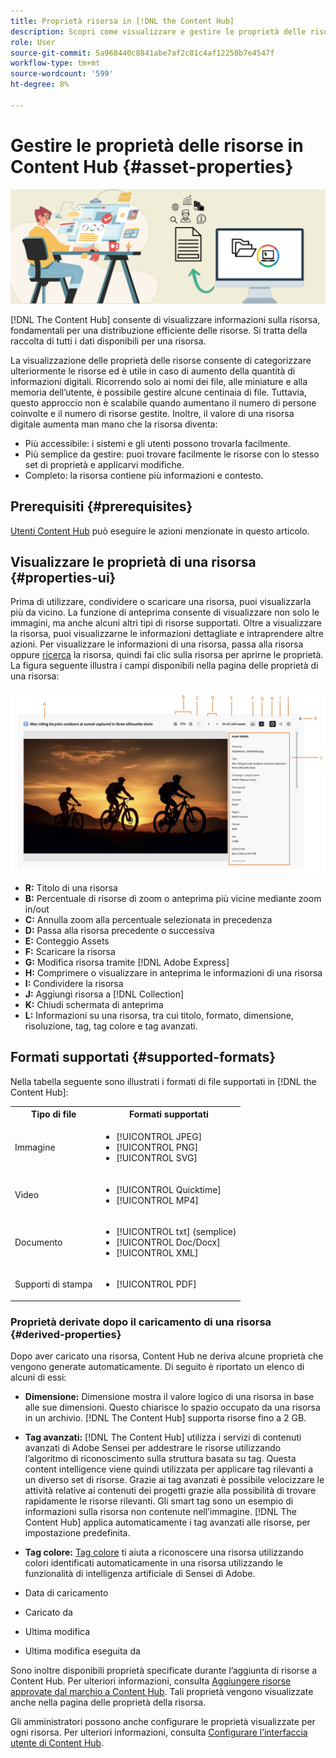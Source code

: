 ```yaml
---
title: Proprietà risorsa in [!DNL the Content Hub]
description: Scopri come visualizzare e gestire le proprietà delle risorse in [!DNL Content Hub]
role: User
source-git-commit: 5a968440c8841abe7af2c81c4af12258b7e4547f
workflow-type: tm+mt
source-wordcount: '599'
ht-degree: 8%

---
```



# Gestire le proprietà delle risorse in Content Hub {#asset-properties}

![Immagine banner metadati](assets/metadata-banner-image.png)

[!DNL The Content Hub] consente di visualizzare informazioni sulla risorsa, fondamentali per una distribuzione efficiente delle risorse. Si tratta della raccolta di tutti i dati disponibili per una risorsa.

La visualizzazione delle proprietà delle risorse consente di categorizzare ulteriormente le risorse ed è utile in caso di aumento della quantità di informazioni digitali. Ricorrendo solo ai nomi dei file, alle miniature e alla memoria dell’utente, è possibile gestire alcune centinaia di file. Tuttavia, questo approccio non è scalabile quando aumentano il numero di persone coinvolte e il numero di risorse gestite. Inoltre, il valore di una risorsa digitale aumenta man mano che la risorsa diventa:

* Più accessibile: i sistemi e gli utenti possono trovarla facilmente.
* Più semplice da gestire: puoi trovare facilmente le risorse con lo stesso set di proprietà e applicarvi modifiche.
* Completo: la risorsa contiene più informazioni e contesto.

## Prerequisiti {#prerequisites}

[Utenti Content Hub](deploy-content-hub.md#onboard-content-hub-users) può eseguire le azioni menzionate in questo articolo.

## Visualizzare le proprietà di una risorsa {#properties-ui}

Prima di utilizzare, condividere o scaricare una risorsa, puoi visualizzarla più da vicino. La funzione di anteprima consente di visualizzare non solo le immagini, ma anche alcuni altri tipi di risorse supportati. Oltre a visualizzare la risorsa, puoi visualizzarne le informazioni dettagliate e intraprendere altre azioni. Per visualizzare le informazioni di una risorsa, passa alla risorsa oppure [ricerca](search-assets.md) la risorsa, quindi fai clic sulla risorsa per aprirne le proprietà. La figura seguente illustra i campi disponibili nella pagina delle proprietà di una risorsa:

![Proprietà di un’interfaccia utente delle risorse](assets/properties-ui.png)

* **R:** Titolo di una risorsa
* **B:** Percentuale di risorse di zoom o anteprima più vicine mediante zoom in/out
* **C:** Annulla zoom alla percentuale selezionata in precedenza
* **D:** Passa alla risorsa precedente o successiva
* **E:** Conteggio Assets
* **F:** Scaricare la risorsa
* **G:** Modifica risorsa tramite [!DNL Adobe Express]
* **H:** Comprimere o visualizzare in anteprima le informazioni di una risorsa
* **I:** Condividere la risorsa
* **J:** Aggiungi risorsa a [!DNL Collection]
* **K:** Chiudi schermata di anteprima
* **L:** Informazioni su una risorsa, tra cui titolo, formato, dimensione, risoluzione, tag, tag colore e tag avanzati.

## Formati supportati {#supported-formats}

Nella tabella seguente sono illustrati i formati di file supportati in [!DNL the Content Hub]:

<table> 
    <tbody>
     <tr>
      <th><strong>Tipo di file</strong></th>
      <th><strong>Formati supportati</strong></th>
     </tr>
     <tr>
      <td>Immagine</td>
      <td>
        <ul>
            <li>[!UICONTROL JPEG]</li> 
            <li>[!UICONTROL PNG]</li> 
            <li>[!UICONTROL SVG]</li>
        </ul>
      </td>
     </tr>
     <tr>
      <td>Video</td>
      <td>
        <ul>
            <li>[!UICONTROL Quicktime]</li>  
            <li>[!UICONTROL MP4]</li> 
        </ul>
      </td>
     </tr>
      <tr>
      <td>Documento</td>
      <td>
        <ul>
            <li>[!UICONTROL txt] (semplice)</li>  
            <li>[!UICONTROL Doc/Docx]</li> 
            <li>[!UICONTROL XML]</li>
        </ul>
      </td>
     </tr>
     <tr>
      <td>Supporti di stampa</td>
      <td>
        <ul>
            <li>[!UICONTROL PDF]</li>  
        </ul>
      </td>
     </tr>  
    </tbody>
   </table>

### Proprietà derivate dopo il caricamento di una risorsa {#derived-properties}

Dopo aver caricato una risorsa, Content Hub ne deriva alcune proprietà che vengono generate automaticamente. Di seguito è riportato un elenco di alcuni di essi:

* **Dimensione:** Dimensione mostra il valore logico di una risorsa in base alle sue dimensioni. Questo chiarisce lo spazio occupato da una risorsa in un archivio. [!DNL The Content Hub] supporta risorse fino a 2 GB.

<!--* **Tags:** Tags help you categorize assets that can be browsed and searched more efficiently. Tagging helps in propagating the appropriate taxonomy to other users and workflows. -->

* **Tag avanzati:** [!DNL The Content Hub] utilizza i servizi di contenuti avanzati di Adobe Sensei per addestrare le risorse utilizzando l’algoritmo di riconoscimento sulla struttura basata su tag. Questa content intelligence viene quindi utilizzata per applicare tag rilevanti a un diverso set di risorse. Grazie ai tag avanzati è possibile velocizzare le attività relative ai contenuti dei progetti grazie alla possibilità di trovare rapidamente le risorse rilevanti. Gli smart tag sono un esempio di informazioni sulla risorsa non contenute nell’immagine. [!DNL The Content Hub] applica automaticamente i tag avanzati alle risorse, per impostazione predefinita.

* **Tag colore:** [Tag colore](#https://experienceleague.adobe.com/docs/experience-manager-cloud-service/content/assets/manage/color-tag-images.html?lang=en) ti aiuta a riconoscere una risorsa utilizzando colori identificati automaticamente in una risorsa utilizzando le funzionalità di intelligenza artificiale di Sensei di Adobe.

* Data di caricamento

* Caricato da

* Ultima modifica

* Ultima modifica eseguita da

Sono inoltre disponibili proprietà specificate durante l’aggiunta di risorse a Content Hub. Per ulteriori informazioni, consulta [Aggiungere risorse approvate dal marchio a Content Hub](upload-brand-approved-assets.md). Tali proprietà vengono visualizzate anche nella pagina delle proprietà della risorsa.

Gli amministratori possono anche configurare le proprietà visualizzate per ogni risorsa. Per ulteriori informazioni, consulta [Configurare l’interfaccia utente di Content Hub](configure-content-hub-ui-options.md#configure-asset-details-content-hub).

<!--

### Date range {#date-range} 

The date range allows you to select dates you want to see the assets. You can customize date range by choosing the start and end dates. 

-->

